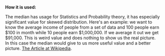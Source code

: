 **How it is used:**

The median has usage for Statistics and Probability theory, it has especially significant value for skewed distribution.
Here's an example: we want to know the average income of people from a set of data and
100 people earn $100 in month while 10 people earn $1,000,000. 
If we average it out we get $91,000. This is weird value and does nothing to show us the real picture.            
In this case the median would give to us more useful value and a better picture.
[The Article at Wikipedia](http://en.wikipedia.org/wiki/Median).
